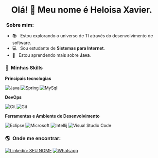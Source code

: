 <h1 align='center'>
    Olá! 👋 Meu nome é Heloisa Xavier.
  </h1>

<h3> &nbsp;Sobre mim: </h3>

- 📚 &nbsp; Estou explorando o universo de TI através do desenvolvimento de software.
- 💻 &nbsp; Sou estudante de **Sistemas para Internet**.
- 🧠 &nbsp; Estou aprendendo mais sobre **Java**.

<h3> 🚀 &nbsp;Minhas Skills </h3>

**Principais tecnologias**

  ![Java](https://img.shields.io/badge/Java-ED8B00?style=for-the-badge&logo=java&logoColor=white)
  ![Spring](https://img.shields.io/badge/Spring-6DB33F?style=for-the-badge&logo=spring&logoColor=white)
  ![MySql](https://img.shields.io/badge/MySQL-00000F?style=for-the-badge&logo=mysql&logoColor=white)


**DevOps**

  ![Git](https://img.shields.io/badge/GitHub-100000?style=for-the-badge&logo=github&logoColor=white)
  ![Git](https://img.shields.io/badge/Git-E34F26?style=for-the-badge&logo=git&logoColor=white)

**Ferramentas e Ambiente de Desenvolvimento**

  ![Eclipse](https://img.shields.io/badge/Eclipse-2C2255?style=for-the-badge&logo=eclipse&logoColor=white)
  ![Microsoft](https://img.shields.io/badge/Microsoft-666666?style=for-the-badge&logo=microsoft&logoColor=white)
  ![Intellij](https://img.shields.io/badge/IntelliJIDEA-000000.svg?style=for-the-badge&logo=intellij-idea&logoColor=white)
  ![Visual Studio Code](https://img.shields.io/badge/Visual_Studio_Code-0078D4?style=for-the-badge&logo=visual%20studio%20code&logoColor=white)

<!-- <br />
<a href="https://github.com/Gurupreet">
  <img align="center" src="https://github-readme-stats.vercel.app/api/top-langs/?username=heloisaxavier&theme=dracula&hide_langs_below=1" />
</a>
<br /> -->

<!-- <br/>

 <a href="https://github.com/VanessaSwerts">
  <img height="180em" src="https://github-readme-stats.vercel.app/api?username=HeloisaXavier&theme=dracula&show_icons=true" />
</a> 

<br/> -->

<h3> 🌎 &nbsp;Onde me encontrar: </h3> 

[![Linkedin: SEU NOME](https://img.shields.io/badge/LinkedIn-0077B5?style=for-the-badge&logo=linkedin&logoColor=white=)](https://www.linkedin.com/in/heloisa-xavier/)
[![Whatsapp](https://img.shields.io/badge/WhatsApp-25D366?style=for-the-badge&logo=whatsapp&logoColor=white)](https://wa.me/5519999646943)
<!--  [![Outlook Badge](https://img.shields.io/badge/Microsoft_Outlook-0078D4?style=for-the-badge&logo=microsoft-outlook&logoColor=white)](mailto:heloisa_xavier_@hotmail.com) -->
